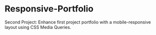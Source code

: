 # Responsive-Portfolio

Second Project: Enhance first project portfolio with a mobile-responsive layout using CSS Media Queries.
